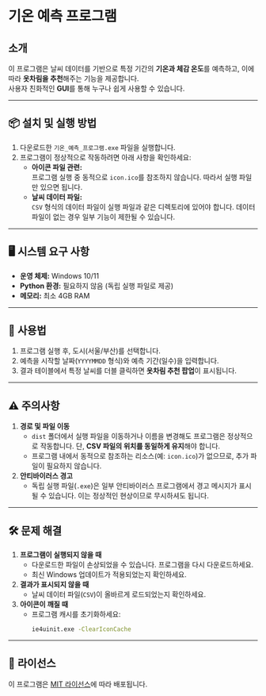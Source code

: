 # 기온 예측 프로그램

## 소개
이 프로그램은 날씨 데이터를 기반으로 특정 기간의 **기온과 체감 온도**를 예측하고, 이에 따라 **옷차림을 추천**해주는 기능을 제공합니다.  
사용자 친화적인 **GUI**를 통해 누구나 쉽게 사용할 수 있습니다.

---

## 📦 설치 및 실행 방법
1. 다운로드한 `기온_예측_프로그램.exe` 파일을 실행합니다.
2. 프로그램이 정상적으로 작동하려면 아래 사항을 확인하세요:
   - **아이콘 파일 관련:**  
     프로그램 실행 중 동적으로 `icon.ico`를 참조하지 않습니다. 따라서 실행 파일만 있으면 됩니다.
   - **날씨 데이터 파일:**  
     `CSV` 형식의 데이터 파일이 실행 파일과 같은 디렉토리에 있어야 합니다. 데이터 파일이 없는 경우 일부 기능이 제한될 수 있습니다.

---

## 🖥️ 시스템 요구 사항
- **운영 체제:** Windows 10/11
- **Python 환경:** 필요하지 않음 (독립 실행 파일로 제공)
- **메모리:** 최소 4GB RAM

---

## 🚀 사용법
1. 프로그램 실행 후, 도시(서울/부산)를 선택합니다.
2. 예측을 시작할 날짜(`YYYYMMDD` 형식)와 예측 기간(일수)을 입력합니다.
3. 결과 테이블에서 특정 날씨를 더블 클릭하면 **옷차림 추천 팝업**이 표시됩니다.

---

## ⚠️ 주의사항
1. **경로 및 파일 이동**
   - `dist` 폴더에서 실행 파일을 이동하거나 이름을 변경해도 프로그램은 정상적으로 작동합니다. 단, **CSV 파일의 위치를 동일하게 유지**해야 합니다.
   - 프로그램 내에서 동적으로 참조하는 리소스(예: `icon.ico`)가 없으므로, 추가 파일이 필요하지 않습니다.
2. **안티바이러스 경고**
   - 독립 실행 파일(`.exe`)은 일부 안티바이러스 프로그램에서 경고 메시지가 표시될 수 있습니다. 이는 정상적인 현상이므로 무시하셔도 됩니다.

---

## 🛠️ 문제 해결
1. **프로그램이 실행되지 않을 때**
   - 다운로드한 파일이 손상되었을 수 있습니다. 프로그램을 다시 다운로드하세요.
   - 최신 Windows 업데이트가 적용되었는지 확인하세요.
2. **결과가 표시되지 않을 때**
   - 날씨 데이터 파일(`CSV`)이 올바르게 로드되었는지 확인하세요.
3. **아이콘이 깨질 때**
   - 프로그램 캐시를 초기화하세요:
     ```bash
     ie4uinit.exe -ClearIconCache
     ```

---

## 📜 라이선스
이 프로그램은 [MIT 라이선스](https://opensource.org/licenses/MIT)에 따라 배포됩니다.
